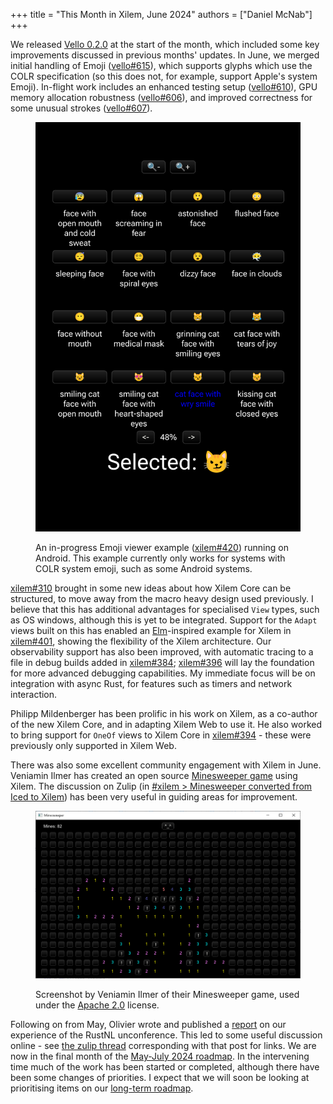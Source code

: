 +++
title = "This Month in Xilem, June 2024"
authors = ["Daniel McNab"]
+++

We released [Vello 0.2.0][] at the start of the month, which included some key improvements discussed in previous months' updates.
In June, we merged initial handling of Emoji ([vello#615][]), which supports glyphs which use the COLR specification (so this does not, for example, support Apple's system Emoji).
In-flight work includes an enhanced testing setup ([vello#610][]), GPU memory allocation robustness ([vello#606][]), and improved correctness for some unusual strokes ([vello#607][]).

<figure>

<img src="Xilem Emoji Picker.png" style="height: auto" alt="Screenshot of an app, containing a 4x4 grid of labelled Emoji, zoom in and out buttons and pagination controls. 'cat face with wry smile' is selected" height="1132" width = "863">

<figcaption>

An in-progress Emoji viewer example ([xilem#420][]) running on Android.
This example currently only works for systems with COLR system emoji, such as some Android systems.

</figcaption>
</figure>

[xilem#310][] brought in some new ideas about how Xilem Core can be structured, to move away from the macro heavy design used previously.
I believe that this has additional advantages for specialised `View` types, such as OS windows, although this is yet to be integrated.
Support for the `Adapt` views built on this has enabled an [Elm](https://elm-lang.org/)-inspired example for Xilem in [xilem#401][], showing the flexibility of the Xilem architecture.
Our observability support has also been improved, with automatic tracing to a file in debug builds added in [xilem#384][]; [xilem#396][] will lay the foundation for more advanced debugging capabilities.
My immediate focus will be on integration with async Rust, for features such as timers and network interaction.

Philipp Mildenberger has been prolific in his work on Xilem, as a co-author of the new Xilem Core, and in adapting Xilem Web to use it.
He also worked to bring support for `OneOf` views to Xilem Core in [xilem#394][] - these were previously only supported in Xilem Web.

There was also some excellent community engagement with Xilem in June.
Veniamin Ilmer has created an open source [Minesweeper game](https://github.com/veniamin-ilmer/minesweeper_xilem/) using Xilem.
The discussion on Zulip (in [#xilem > Minesweeper converted from Iced to Xilem](https://xi.zulipchat.com/#narrow/stream/354396-xilem/topic/Minesweeper.20converted.20from.20Iced.20to.20Xilem)) has been very useful in guiding areas for improvement.      

<figure>

<img style="height: auto" src="Minesweeper.png" alt="A window titled Minesweeper, with text in the top-left 'Mines: 82', a top-center button with a neutral ASCII emoticon, and a board represented by a grid of buttons 30 wide and 16 tall, where some buttons are replaced with colour labels containing digits, and some buttons contain an exclamation mark." height="589" width = "931">

<figcaption>

Screenshot by Veniamin Ilmer of their Minesweeper game, used under the [Apache 2.0](https://github.com/veniamin-ilmer/minesweeper_xilem/blob/main/LICENSE) license.

</figcaption>
</figure>

Following on from May, Olivier wrote and published a [report](@/blog/2024-06-15-rustnl-2024-unconference.md) on our experience of the RustNL unconference.
This led to some useful discussion online - see [the zulip thread](https://xi.zulipchat.com/#narrow/stream/181284-blogging/topic/Draft.20-.20Report.20on.20the.20RustNL.202024.20Conference/near/444974910) corresponding with that post for links.
We are now in the final month of the [May-July 2024 roadmap](@/blog/2024-06-15-rustnl-2024-unconference.md).
In the intervening time much of the work has been started or completed, although there have been some changes of priorities.
I expect that we will soon be looking at prioritising items on our [long-term roadmap](@/wiki/long-term-roadmap.md).

[xilem#310]:https://github.com/linebender/xilem/pull/310
[xilem#384]: https://github.com/linebender/xilem/pull/384
[xilem#394]: https://github.com/linebender/xilem/pull/394
[xilem#396]: https://github.com/linebender/xilem/pull/396
[xilem#401]:https://github.com/linebender/xilem/pull/401
[xilem#420]: https://github.com/linebender/xilem/pull/420
[vello 0.2.0]: https://github.com/linebender/vello/releases/tag/v0.2.0

[vello#606]: https://github.com/linebender/vello/pull/606
[vello#607]: https://github.com/linebender/vello/pull/607
[vello#610]: https://github.com/linebender/vello/pull/610
[vello#615]: https://github.com/linebender/vello/pull/615
